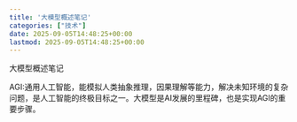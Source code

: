 ```yaml
---
title: '大模型概述笔记'
categories: ["技术"]
date: 2025-09-05T14:48:25+00:00
lastmod: 2025-09-05T14:48:25+00:00
---
```


大模型概述笔记

AGI:通用人工智能，能模拟人类抽象推理，因果理解等能力，解决未知环境的复杂问题，是人工智能的终极目标之一。大模型是AI发展的里程碑，也是实现AGI的重要步骤。



